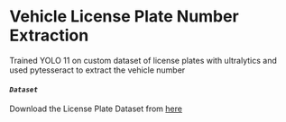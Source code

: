 # Vehicle License Plate Number Extraction
Trained YOLO 11 on custom dataset of license plates with ultralytics and used pytesseract to extract the vehicle number

#### *`Dataset`*
Download the License Plate Dataset from [here](https://universe.roboflow.com/roboflow-universe-projects/license-plate-recognition-rxg4e/dataset/4)
